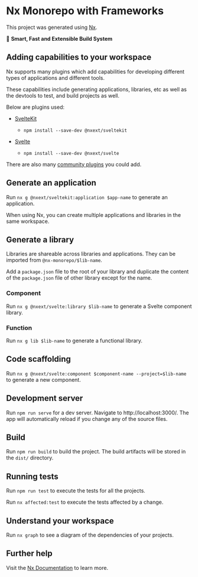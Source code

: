 

# Nx Monorepo with Frameworks

This project was generated using [Nx](https://nx.dev).

🔎 **Smart, Fast and Extensible Build System**

## Adding capabilities to your workspace

Nx supports many plugins which add capabilities for developing different types of applications and different tools.

These capabilities include generating applications, libraries, etc as well as the devtools to test, and build projects as well.

Below are plugins used:

- [SvelteKit](https://kit.svelte.dev)
  - `npm install --save-dev @nxext/sveltekit`

- [Svelte](https://svelte.dev)
  - `npm install --save-dev @nxext/svelte`

There are also many [community plugins](https://nx.dev/community) you could add.

## Generate an application

Run `nx g @nxext/sveltekit:application $app-name` to generate an application.


When using Nx, you can create multiple applications and libraries in the same workspace.

## Generate a library

Libraries are shareable across libraries and applications. They can be imported from `@nx-monorepo/$lib-name`.

Add a `package.json` file to the root of your library and duplicate the content of the `package.json` file of other library except for the name.

### Component

Run `nx g @nxext/svelte:library $lib-name` to generate a Svelte component library.

### Function

Run `nx g lib $lib-name` to generate a functional library.

## Code scaffolding

Run `nx g @nxext/svelte:component $component-name --project=$lib-name` to generate a new component.

## Development server

Run `npm run serve` for a dev server. Navigate to http://localhost:3000/. The app will automatically reload if you change any of the source files.

## Build

Run `npm run build` to build the project. The build artifacts will be stored in the `dist/` directory. 

## Running tests

Run `npm run test` to execute the tests for all the projects.

Run `nx affected:test` to execute the tests affected by a change.

## Understand your workspace

Run `nx graph` to see a diagram of the dependencies of your projects.

## Further help

Visit the [Nx Documentation](https://nx.dev) to learn more.
